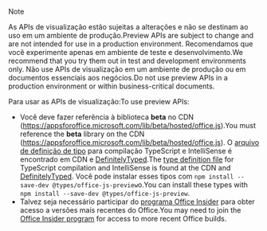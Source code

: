 > [!NOTE]
> <span data-ttu-id="bee4d-101">As APIs de visualização estão sujeitas a alterações e não se destinam ao uso em um ambiente de produção.</span><span class="sxs-lookup"><span data-stu-id="bee4d-101">Preview APIs are subject to change and are not intended for use in a production environment.</span></span> <span data-ttu-id="bee4d-102">Recomendamos que você experimente apenas em ambiente de teste e desenvolvimento.</span><span class="sxs-lookup"><span data-stu-id="bee4d-102">We recommend that you try them out in test and development environments only.</span></span> <span data-ttu-id="bee4d-103">Não use APIs de visualização em um ambiente de produção ou em documentos essenciais aos negócios.</span><span class="sxs-lookup"><span data-stu-id="bee4d-103">Do not use preview APIs in a production environment or within business-critical documents.</span></span>
>
> <span data-ttu-id="bee4d-104">Para usar as APIs de visualização:</span><span class="sxs-lookup"><span data-stu-id="bee4d-104">To use preview APIs:</span></span>
>
> - <span data-ttu-id="bee4d-105">Você deve fazer referência à biblioteca **beta** no CDN (https://appsforoffice.microsoft.com/lib/beta/hosted/office.js).</span><span class="sxs-lookup"><span data-stu-id="bee4d-105">You must reference the **beta** library on the CDN (https://appsforoffice.microsoft.com/lib/beta/hosted/office.js).</span></span> <span data-ttu-id="bee4d-106">O [arquivo de definição de tipo](https://appsforoffice.microsoft.com/lib/beta/hosted/office.d.ts) para compilação TypeScript e IntelliSense é encontrado em CDN e [DefinitelyTyped](https://raw.githubusercontent.com/DefinitelyTyped/DefinitelyTyped/master/types/office-js-preview/index.d.ts).</span><span class="sxs-lookup"><span data-stu-id="bee4d-106">The [type definition file](https://appsforoffice.microsoft.com/lib/beta/hosted/office.d.ts) for TypeScript compilation and IntelliSense is found at the CDN and [DefinitelyTyped](https://raw.githubusercontent.com/DefinitelyTyped/DefinitelyTyped/master/types/office-js-preview/index.d.ts).</span></span> <span data-ttu-id="bee4d-107">Você pode instalar esses tipos com `npm install --save-dev @types/office-js-preview`o.</span><span class="sxs-lookup"><span data-stu-id="bee4d-107">You can install these types with `npm install --save-dev @types/office-js-preview`.</span></span>
> - <span data-ttu-id="bee4d-108">Talvez seja necessário participar do [programa Office Insider](https://insider.office.com) para obter acesso a versões mais recentes do Office.</span><span class="sxs-lookup"><span data-stu-id="bee4d-108">You may need to join the [Office Insider program](https://insider.office.com) for access to more recent Office builds.</span></span>